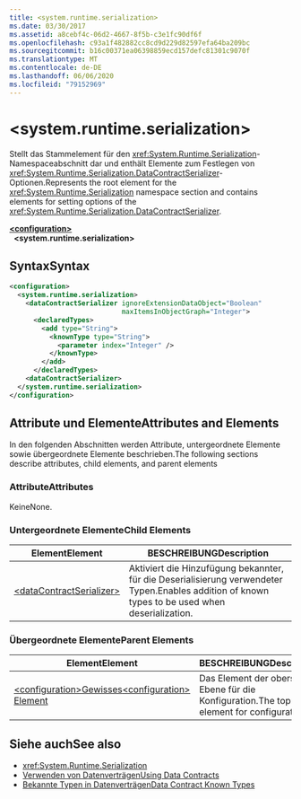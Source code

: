 ```yaml
---
title: <system.runtime.serialization>
ms.date: 03/30/2017
ms.assetid: a8cebf4c-06d2-4667-8f5b-c3e1fc90df6f
ms.openlocfilehash: c93a1f482882cc8cd9d229d82597efa64ba209bc
ms.sourcegitcommit: b16c00371ea06398859ecd157defc81301c9070f
ms.translationtype: MT
ms.contentlocale: de-DE
ms.lasthandoff: 06/06/2020
ms.locfileid: "79152969"
---
```

# \<system.runtime.serialization>
<span data-ttu-id="ea46e-102">Stellt das Stammelement für den <xref:System.Runtime.Serialization>-Namespaceabschnitt dar und enthält Elemente zum Festlegen von <xref:System.Runtime.Serialization.DataContractSerializer>-Optionen.</span><span class="sxs-lookup"><span data-stu-id="ea46e-102">Represents the root element for the <xref:System.Runtime.Serialization> namespace section and contains elements for setting options of the <xref:System.Runtime.Serialization.DataContractSerializer>.</span></span>  

[**\<configuration>**](../configuration-element.md)\
&nbsp;&nbsp;**\<system.runtime.serialization>**  
  
## <a name="syntax"></a><span data-ttu-id="ea46e-103">Syntax</span><span class="sxs-lookup"><span data-stu-id="ea46e-103">Syntax</span></span>  
  
```xml  
<configuration>
  <system.runtime.serialization>
    <dataContractSerializer ignoreExtensionDataObject="Boolean"
                            maxItemsInObjectGraph="Integer">
      <declaredTypes>
        <add type="String">
          <knownType type="String">
            <parameter index="Integer" />
          </knownType>
        </add>
      </declaredTypes>
    <dataContractSerializer>
  </system.runtime.serialization>
</configuration>
```  
  
## <a name="attributes-and-elements"></a><span data-ttu-id="ea46e-104">Attribute und Elemente</span><span class="sxs-lookup"><span data-stu-id="ea46e-104">Attributes and Elements</span></span>  
 <span data-ttu-id="ea46e-105">In den folgenden Abschnitten werden Attribute, untergeordnete Elemente sowie übergeordnete Elemente beschrieben.</span><span class="sxs-lookup"><span data-stu-id="ea46e-105">The following sections describe attributes, child elements, and parent elements</span></span>  
  
### <a name="attributes"></a><span data-ttu-id="ea46e-106">Attribute</span><span class="sxs-lookup"><span data-stu-id="ea46e-106">Attributes</span></span>  
 <span data-ttu-id="ea46e-107">Keine</span><span class="sxs-lookup"><span data-stu-id="ea46e-107">None.</span></span>  
  
### <a name="child-elements"></a><span data-ttu-id="ea46e-108">Untergeordnete Elemente</span><span class="sxs-lookup"><span data-stu-id="ea46e-108">Child Elements</span></span>  
  
|<span data-ttu-id="ea46e-109">Element</span><span class="sxs-lookup"><span data-stu-id="ea46e-109">Element</span></span>|<span data-ttu-id="ea46e-110">BESCHREIBUNG</span><span class="sxs-lookup"><span data-stu-id="ea46e-110">Description</span></span>|  
|-------------|-----------------|  
|[\<dataContractSerializer>](datacontractserializer-of-system-runtime-serialization.md)|<span data-ttu-id="ea46e-111">Aktiviert die Hinzufügung bekannter, für die Deserialisierung verwendeter Typen.</span><span class="sxs-lookup"><span data-stu-id="ea46e-111">Enables addition of known types to be used when deserialization.</span></span>|  
  
### <a name="parent-elements"></a><span data-ttu-id="ea46e-112">Übergeordnete Elemente</span><span class="sxs-lookup"><span data-stu-id="ea46e-112">Parent Elements</span></span>  
  
|<span data-ttu-id="ea46e-113">Element</span><span class="sxs-lookup"><span data-stu-id="ea46e-113">Element</span></span>|<span data-ttu-id="ea46e-114">BESCHREIBUNG</span><span class="sxs-lookup"><span data-stu-id="ea46e-114">Description</span></span>|  
|-------------|-----------------|  
|[<span data-ttu-id="ea46e-115">\<configuration>Gewisses</span><span class="sxs-lookup"><span data-stu-id="ea46e-115">\<configuration> Element</span></span>](../configuration-element.md)|<span data-ttu-id="ea46e-116">Das Element der obersten Ebene für die Konfiguration.</span><span class="sxs-lookup"><span data-stu-id="ea46e-116">The top level element for configuration.</span></span>|  
  
## <a name="see-also"></a><span data-ttu-id="ea46e-117">Siehe auch</span><span class="sxs-lookup"><span data-stu-id="ea46e-117">See also</span></span>

- <xref:System.Runtime.Serialization>
- [<span data-ttu-id="ea46e-118">Verwenden von Datenverträgen</span><span class="sxs-lookup"><span data-stu-id="ea46e-118">Using Data Contracts</span></span>](../../../wcf/feature-details/using-data-contracts.md)
- [<span data-ttu-id="ea46e-119">Bekannte Typen in Datenverträgen</span><span class="sxs-lookup"><span data-stu-id="ea46e-119">Data Contract Known Types</span></span>](../../../wcf/feature-details/data-contract-known-types.md)
